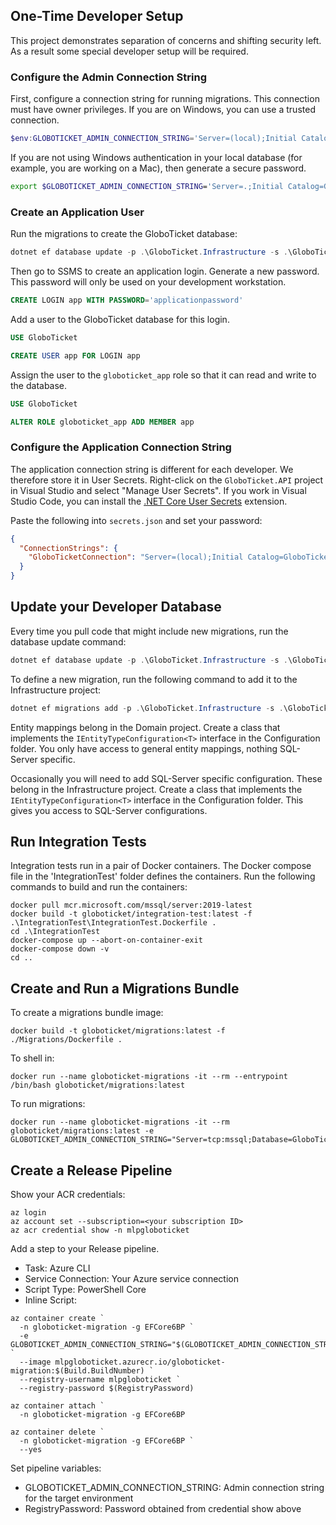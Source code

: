 ## One-Time Developer Setup

This project demonstrates separation of concerns and shifting security left.
As a result some special developer setup will be required.

### Configure the Admin Connection String

First, configure a connection string for running migrations.
This connection must have owner privileges.
If you are on Windows, you can use a trusted connection.

```powershell
$env:GLOBOTICKET_ADMIN_CONNECTION_STRING='Server=(local);Initial Catalog=GloboTicket;Integrated Security=True;Trust Server Certificate=True;'
```

If you are not using Windows authentication in your local database (for example, you are working on a Mac), then generate a secure password.

```bash
export $GLOBOTICKET_ADMIN_CONNECTION_STRING='Server=.;Initial Catalog=GloboTicket;User=sa;Password=adminpassword;Trust Server Certificate=True;'
```

### Create an Application User

Run the migrations to create the GloboTicket database:

```powershell
dotnet ef database update -p .\GloboTicket.Infrastructure -s .\GloboTicket.API
```

Then go to SSMS to create an application login.
Generate a new password.
This password will only be used on your development workstation.

```sql
CREATE LOGIN app WITH PASSWORD='applicationpassword'
```

Add a user to the GloboTicket database for this login.

```sql
USE GloboTicket

CREATE USER app FOR LOGIN app
```

Assign the user to the `globoticket_app` role so that it can read and write to the database.

```sql
USE GloboTicket

ALTER ROLE globoticket_app ADD MEMBER app
```

### Configure the Application Connection String

The application connection string is different for each developer.
We therefore store it in User Secrets.
Right-click on the `GloboTicket.API` project in Visual Studio and select "Manage User Secrets".
If you work in Visual Studio Code, you can install the [.NET Core User Secrets](https://marketplace.visualstudio.com/items?itemName=adrianwilczynski.user-secrets) extension.

Paste the following into `secrets.json` and set your password:

```json
{
  "ConnectionStrings": {
    "GloboTicketConnection": "Server=(local);Initial Catalog=GloboTicket;User=app;Password=applicationpassword;MultipleActiveResultSets=True;Trust Server Certificate=True;"
  }
}
```

## Update your Developer Database

Every time you pull code that might include new migrations, run the database update command:

```powershell
dotnet ef database update -p .\GloboTicket.Infrastructure -s .\GloboTicket.API
```

To define a new migration, run the following command to add it to the Infrastructure project:

```powershell
dotnet ef migrations add -p .\GloboTicket.Infrastructure -s .\GloboTicket.API MyNewMigration
```

Entity mappings belong in the Domain project.
Create a class that implements the `IEntityTypeConfiguration<T>` interface in the Configuration folder.
You only have access to general entity mappings, nothing SQL-Server specific.

Occasionally you will need to add SQL-Server specific configuration.
These belong in the Infrastructure project.
Create a class that implements the `IEntityTypeConfiguration<T>` interface in the Configuration folder.
This gives you access to SQL-Server configurations.

## Run Integration Tests

Integration tests run in a pair of Docker containers.
The Docker compose file in the 'IntegrationTest' folder defines the containers.
Run the following commands to build and run the containers:

```
docker pull mcr.microsoft.com/mssql/server:2019-latest
docker build -t globoticket/integration-test:latest -f .\IntegrationTest\IntegrationTest.Dockerfile .
cd .\IntegrationTest
docker-compose up --abort-on-container-exit
docker-compose down -v
cd ..
```

## Create and Run a Migrations Bundle

To create a migrations bundle image:

```
docker build -t globoticket/migrations:latest -f ./Migrations/Dockerfile .
```

To shell in:

```
docker run --name globoticket-migrations -it --rm --entrypoint /bin/bash globoticket/migrations:latest
```

To run migrations:

```
docker run --name globoticket-migrations -it --rm globoticket/migrations:latest -e GLOBOTICKET_ADMIN_CONNECTION_STRING="Server=tcp:mssql;Database=GloboTicket;User=sa;Password=notused;TrustServerCertificate=True;"
```

## Create a Release Pipeline

Show your ACR credentials:

```
az login
az account set --subscription=<your subscription ID>
az acr credential show -n mlpgloboticket
```

Add a step to your Release pipeline.
- Task: Azure CLI
- Service Connection: Your Azure service connection
- Script Type: PowerShell Core
- Inline Script:

```
az container create `
  -n globoticket-migration -g EFCore6BP `
  -e GLOBOTICKET_ADMIN_CONNECTION_STRING="$(GLOBOTICKET_ADMIN_CONNECTION_STRING)" `
  --image mlpgloboticket.azurecr.io/globoticket-migration:$(Build.BuildNumber) `
  --registry-username mlpgloboticket `
  --registry-password $(RegistryPassword)

az container attach `
  -n globoticket-migration -g EFCore6BP

az container delete `
  -n globoticket-migration -g EFCore6BP `
  --yes
```

Set pipeline variables:
- GLOBOTICKET_ADMIN_CONNECTION_STRING: Admin connection string for the target environment
- RegistryPassword: Password obtained from credential show above
